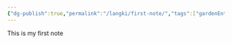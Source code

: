 ```yaml
---
{"dg-publish":true,"permalink":"/langki/first-note/","tags":["gardenEntry"]}
---
```


This is my first note
